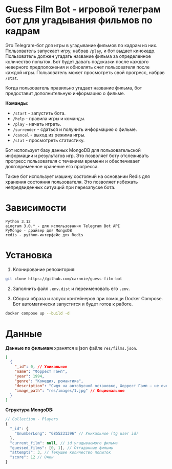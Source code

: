 # Guess Film Bot - игровой телеграм бот для угадывания фильмов по кадрам

Это Telegram-бот для игры в угадывание фильмов по кадрам из них. Пользователь запускает игру, набрав `/play`, и бот выдает кинокадр. Пользователь должен угадать название фильма за определенное количество попыток. Бот будет давать подсказки после каждого неверного предположения и обновлять счет пользователя после каждой игры. Пользователь может просмотреть свой прогресс, набрав `/stat`.

Когда пользователь правильно угадает название фильма, бот предоставит дополнительную информацию о фильме.

**Команды**:

- `/start` - запустить бота.
- `/help` - правила игры и команды.
- `/play` - начать играть.
- `/surrender` - сдаться и получить информацию о фильме.
- `/cancel` - выход из режима игры.
- `/stat` - просмотреть статистику.

Бот использует базу данных MongoDB для пользовательской информации и результатов игр. Это позволяет боту отслеживать прогресс пользователя с течением времени и обеспечивает долговременное хранение его прогресса.

Также бот использует машину состояний на основании Redis для хранения состояния пользователя. Это позволяет избежать непредвиденных ситуаций при перезапуске бота.

# Зависимости

    Python 3.12
    aiogram 3.0.* - для использования Telegram Bot API
    PyMongo - драйвер для MongoDB
    redis - python-интерфейс для Redis

# Установка

1. Клонирование репозитория:

```bash
git clone https://github.com/carnnie/guess-film-bot
```

2. Заполнить файл `.env.dist` и переименовать его `.env`.

3. Сборка образа и запуск контейнеров при помощи Docker Compose. Бот автоматически запустится и будет готов к работе.

```bash
docker compose up --build -d
```

# Данные

**Данные по фильмам** хранятся в json файле `res/films.json`.

```json
[
  {
    "_id": 0, // Уникальное
    "name": "Форрест Гамп",
    "year": 1994,
    "genre": "Комедия, романтика",
    "description": "Сидя на автобусной остановке, Форрест Гамп — не очень...", // Опциональное
    "image_path": "res/images/1.jpg" // Опциональное
  }
]
```

**Структура MongoDB:**

```js
// Collection - Players
{
  "_id": {
    "$numberLong": "6855231396" // Уникальное (tg user id)
  },
  "current_film": null, // id угадываемого фильма
  "guessed_films": [0, 1], // Отгаданные фильмы
  "attempts": 3, // Текущее количество попыток
  "score": 12 // Очки
}
```
